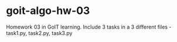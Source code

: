 # goit-algo-hw-03

Homework 03 in GoIT learning. Include 3 tasks in a 3 different files - task1.py, task2.py, task3.py
